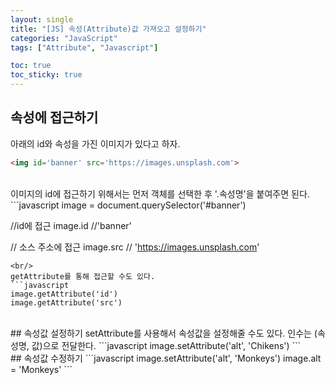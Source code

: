 ```yaml
---
layout: single
title: "[JS] 속성(Attribute)값 가져오고 설정하기"
categories: "JavaScript"
tags: ["Attribute", "Javascript"]

toc: true
toc_sticky: true
---
```



## 속성에 접근하기
아래의 id와 속성을 가진 이미지가 있다고 하자.
```html
<img id='banner' src='https://images.unsplash.com'>
```
<br/>   
이미지의 id에 접근하기 위해서는 먼저 객체를 선택한 후 '.속성명'을 붙여주면 된다.
```javascript
image = document.querySelector('#banner')

//id에 접근
image.id //'banner'

// 소스 주소에 접근
image.src // 'https://images.unsplash.com'
```
<br/>
getAttribute를 통해 접근할 수도 있다.
```javascript
image.getAttribute('id')
image.getAttribute('src')
```
<br/>
## 속성값 설정하기
setAttribute를 사용해서 속성값을 설정해줄 수도 있다. 인수는 (속성명, 값)으로 전달한다.
```javascript
image.setAttribute('alt', 'Chikens')
```

<br/>
## 속성값 수정하기
```javascript
image.setAttribute('alt', 'Monkeys')
image.alt = 'Monkeys'
```
